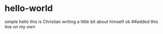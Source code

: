 # hello-world
simple
hello this is Christian writing a little bit about himself
ok
##added this line on my own
